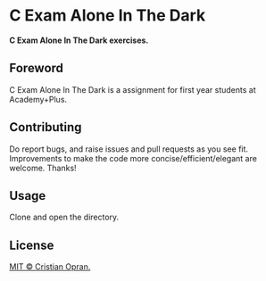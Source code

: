 # C Exam Alone In The Dark

**C Exam Alone In The Dark exercises.**

## Foreword

C Exam Alone In The Dark is a assignment for first year students at Academy+Plus.

## Contributing

Do report bugs, and raise issues and pull requests as you see fit. Improvements to make the code more concise/efficient/elegant are welcome. Thanks!

## Usage

Clone and open the directory.

## License

[MIT © Cristian Opran.](https://github.com/cristianopran/get_next_line/blob/master/LICENSE)
